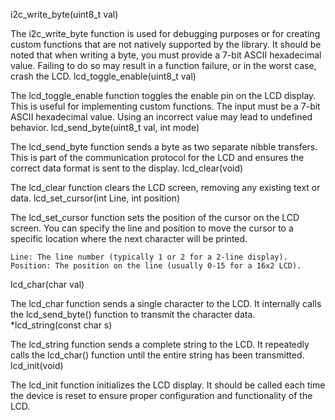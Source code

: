 i2c_write_byte(uint8_t val)

The i2c_write_byte function is used for debugging purposes or for creating custom functions that are not natively supported by the library. It should be noted that when writing a byte, you must provide a 7-bit ASCII hexadecimal value. Failing to do so may result in a function failure, or in the worst case, crash the LCD.
lcd_toggle_enable(uint8_t val)

The lcd_toggle_enable function toggles the enable pin on the LCD display. This is useful for implementing custom functions. The input must be a 7-bit ASCII hexadecimal value. Using an incorrect value may lead to undefined behavior.
lcd_send_byte(uint8_t val, int mode)

The lcd_send_byte function sends a byte as two separate nibble transfers. This is part of the communication protocol for the LCD and ensures the correct data format is sent to the display.
lcd_clear(void)

The lcd_clear function clears the LCD screen, removing any existing text or data.
lcd_set_cursor(int Line, int position)

The lcd_set_cursor function sets the position of the cursor on the LCD screen. You can specify the line and position to move the cursor to a specific location where the next character will be printed.

    Line: The line number (typically 1 or 2 for a 2-line display).
    Position: The position on the line (usually 0-15 for a 16x2 LCD).

lcd_char(char val)

The lcd_char function sends a single character to the LCD. It internally calls the lcd_send_byte() function to transmit the character data.
*lcd_string(const char s)

The lcd_string function sends a complete string to the LCD. It repeatedly calls the lcd_char() function until the entire string has been transmitted.
lcd_init(void)

The lcd_init function initializes the LCD display. It should be called each time the device is reset to ensure proper configuration and functionality of the LCD.
